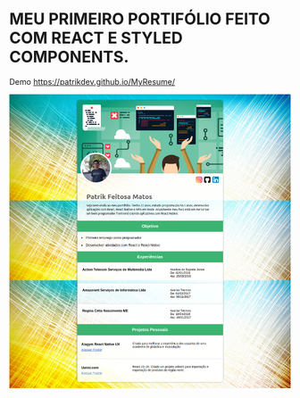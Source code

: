 # MEU PRIMEIRO PORTIFÓLIO FEITO COM REACT E STYLED COMPONENTS.

Demo https://patrikdev.github.io/MyResume/

![dashboard](/screenshot/home.png)
